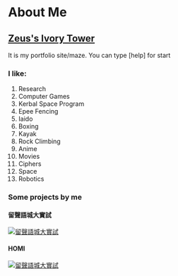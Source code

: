 # About Me

## [Zeus's Ivory Tower](https://zeuschiu.com/)
It is my portfolio site/maze.  You can type [help] for start

### I like: 
1. Research
1. Computer Games
1. Kerbal Space Program
1. Epee Fencing
1. Iaido
1. Boxing
1. Kayak
1. Rock Climbing
1. Anime
1. Movies
1. Ciphers
1. Space
1. Robotics

### Some projects by me
#### 留聲語城大實試
[![留聲語城大實試](https://img.youtube.com/vi/SXyY89qNsKg/0.jpg)](https://youtu.be/SXyY89qNsKg)

#### HOMI
[![留聲語城大實試](https://img.youtube.com/vi/KHTqk1WxZWg/0.jpg)](https://youtu.be/KHTqk1WxZWg)